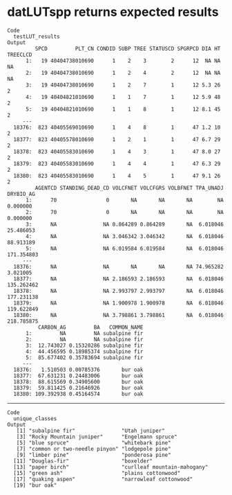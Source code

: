 # datLUTspp returns expected results

    Code
      testLUT_results
    Output
             SPCD         PLT_CN CONDID SUBP TREE STATUSCD SPGRPCD DIA HT TREECLCD
          1:   19 40404738010690      1    2    3        2      12  NA NA       NA
          2:   19 40404738010690      1    2    4        2      12  NA NA       NA
          3:   19 40404738010690      1    2    7        1      12 5.3 26        2
          4:   19 40404821010690      1    1    7        1      12 5.9 48        2
          5:   19 40404821010690      1    1    8        1      12 8.1 45        2
         ---                                                                      
      18376:  823 40405569010690      1    4    8        1      47 1.2 10        2
      18377:  823 40405578010690      1    2    1        1      47 6.7 29        2
      18378:  823 40405583010690      1    4    3        1      47 8.0 27        2
      18379:  823 40405583010690      1    4    4        1      47 6.3 29        2
      18380:  823 40405583010690      1    4    5        1      47 9.1 26        2
             AGENTCD STANDING_DEAD_CD VOLCFNET VOLCFGRS VOLBFNET TPA_UNADJ  DRYBIO_AG
          1:      70                0       NA       NA       NA        NA   0.000000
          2:      70                0       NA       NA       NA        NA   0.000000
          3:      NA               NA 0.864289 0.864289       NA  6.018046  25.486053
          4:      NA               NA 3.046342 3.046342       NA  6.018046  88.913189
          5:      NA               NA 6.019584 6.019584       NA  6.018046 171.354803
         ---                                                                         
      18376:      NA               NA       NA       NA       NA 74.965282   3.021005
      18377:      NA               NA 2.186593 2.186593       NA  6.018046 135.262462
      18378:      NA               NA 2.993797 2.993797       NA  6.018046 177.231138
      18379:      NA               NA 1.900978 1.900978       NA  6.018046 119.622849
      18380:      NA               NA 3.798861 3.798861       NA  6.018046 218.785875
              CARBON_AG         BA   COMMON_NAME
          1:         NA         NA subalpine fir
          2:         NA         NA subalpine fir
          3:  12.743027 0.15320286 subalpine fir
          4:  44.456595 0.18985374 subalpine fir
          5:  85.677402 0.35783694 subalpine fir
         ---                                    
      18376:   1.510503 0.00785376       bur oak
      18377:  67.631231 0.24483006       bur oak
      18378:  88.615569 0.34905600       bur oak
      18379:  59.811425 0.21646926       bur oak
      18380: 109.392938 0.45164574       bur oak

---

    Code
      unique_classes
    Output
       [1] "subalpine fir"               "Utah juniper"               
       [3] "Rocky Mountain juniper"      "Engelmann spruce"           
       [5] "blue spruce"                 "whitebark pine"             
       [7] "common or two-needle pinyon" "lodgepole pine"             
       [9] "limber pine"                 "ponderosa pine"             
      [11] "Douglas-fir"                 "boxelder"                   
      [13] "paper birch"                 "curlleaf mountain-mahogany" 
      [15] "green ash"                   "plains cottonwood"          
      [17] "quaking aspen"               "narrowleaf cottonwood"      
      [19] "bur oak"                    

